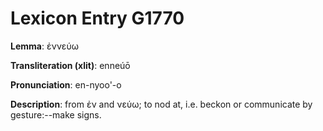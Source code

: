 # Lexicon Entry G1770

**Lemma**: ἐννεύω

**Transliteration (xlit)**: enneúō

**Pronunciation**: en-nyoo'-o

**Description**:
from ἐν and νεύω; to nod at, i.e. beckon or communicate by gesture:--make signs.
